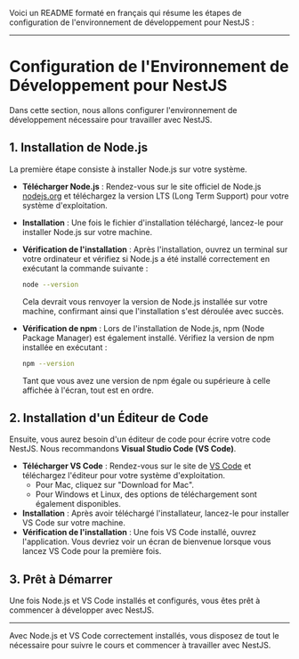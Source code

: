 Voici un README formaté en français qui résume les étapes de configuration de l'environnement de développement pour NestJS :

---

# Configuration de l'Environnement de Développement pour NestJS

Dans cette section, nous allons configurer l'environnement de développement nécessaire pour travailler avec NestJS.

## 1. Installation de Node.js

La première étape consiste à installer Node.js sur votre système.

- **Télécharger Node.js** : Rendez-vous sur le site officiel de Node.js [nodejs.org](https://nodejs.org) et téléchargez la version LTS (Long Term Support) pour votre système d'exploitation.
- **Installation** : Une fois le fichier d'installation téléchargé, lancez-le pour installer Node.js sur votre machine.
- **Vérification de l'installation** : Après l'installation, ouvrez un terminal sur votre ordinateur et vérifiez si Node.js a été installé correctement en exécutant la commande suivante :

  ```bash
  node --version
  ```

  Cela devrait vous renvoyer la version de Node.js installée sur votre machine, confirmant ainsi que l'installation s'est déroulée avec succès.

- **Vérification de npm** : Lors de l'installation de Node.js, npm (Node Package Manager) est également installé. Vérifiez la version de npm installée en exécutant :

  ```bash
  npm --version
  ```

  Tant que vous avez une version de npm égale ou supérieure à celle affichée à l'écran, tout est en ordre.

## 2. Installation d'un Éditeur de Code

Ensuite, vous aurez besoin d'un éditeur de code pour écrire votre code NestJS. Nous recommandons **Visual Studio Code (VS Code)**.

- **Télécharger VS Code** : Rendez-vous sur le site de [VS Code](https://code.visualstudio.com) et téléchargez l'éditeur pour votre système d'exploitation.
  - Pour Mac, cliquez sur "Download for Mac".
  - Pour Windows et Linux, des options de téléchargement sont également disponibles.
- **Installation** : Après avoir téléchargé l'installateur, lancez-le pour installer VS Code sur votre machine.
- **Vérification de l'installation** : Une fois VS Code installé, ouvrez l'application. Vous devriez voir un écran de bienvenue lorsque vous lancez VS Code pour la première fois.

## 3. Prêt à Démarrer

Une fois Node.js et VS Code installés et configurés, vous êtes prêt à commencer à développer avec NestJS.

---

Avec Node.js et VS Code correctement installés, vous disposez de tout le nécessaire pour suivre le cours et commencer à travailler avec NestJS.
